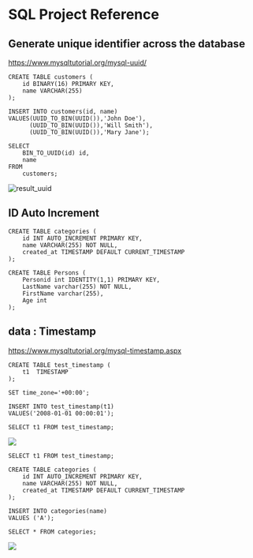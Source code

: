 # SQL Project Reference

## Generate unique identifier across the database

https://www.mysqltutorial.org/mysql-uuid/
```mysql
CREATE TABLE customers (
    id BINARY(16) PRIMARY KEY,
    name VARCHAR(255)
);

INSERT INTO customers(id, name)
VALUES(UUID_TO_BIN(UUID()),'John Doe'),
      (UUID_TO_BIN(UUID()),'Will Smith'),
      (UUID_TO_BIN(UUID()),'Mary Jane');

SELECT 
    BIN_TO_UUID(id) id, 
    name
FROM
    customers; 
```

![result_uuid](https://sp.mysqltutorial.org/wp-content/uploads/2017/07/MySQL-UUID.png)

## ID Auto Increment
```mysql
CREATE TABLE categories (
    id INT AUTO_INCREMENT PRIMARY KEY,
    name VARCHAR(255) NOT NULL,
    created_at TIMESTAMP DEFAULT CURRENT_TIMESTAMP
);
```

```mssql
CREATE TABLE Persons (
    Personid int IDENTITY(1,1) PRIMARY KEY,
    LastName varchar(255) NOT NULL,
    FirstName varchar(255),
    Age int
);
```

## data : Timestamp

https://www.mysqltutorial.org/mysql-timestamp.aspx
```mysql
CREATE TABLE test_timestamp (
    t1  TIMESTAMP
);

SET time_zone='+00:00';

INSERT INTO test_timestamp(t1)
VALUES('2008-01-01 00:00:01');

SELECT t1 FROM test_timestamp;
```
![](https://sp.mysqltutorial.org/wp-content/uploads/2011/03/MySQL-Timestamp-timezone-changes.jpg)

```mysql
SELECT t1 FROM test_timestamp;

CREATE TABLE categories (
    id INT AUTO_INCREMENT PRIMARY KEY,
    name VARCHAR(255) NOT NULL,
    created_at TIMESTAMP DEFAULT CURRENT_TIMESTAMP
);

INSERT INTO categories(name) 
VALUES ('A');

SELECT * FROM categories;

```

![](https://sp.mysqltutorial.org/wp-content/uploads/2011/03/MySQL-TIMESTAMP-Automatic-Initialization.png)
